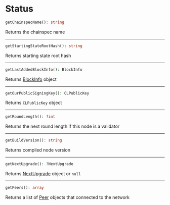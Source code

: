 # Status

```php
getChainspecName(): string
```
Returns the chainspec name

---
```php
getStartingStateRootHash(): string
```
Returns starting state root hash

---
```php
getLastAddedBlockInfo(): BlockInfo
```
Returns [BlockInfo](BlockInfo.md) object

---
```php
getOurPublicSigningKey(): CLPublicKey
```
Returns `CLPublicKey` object

---
```php
getRoundLength(): ?int
```
Returns the next round length if this node is a validator

---
```php
getBuildVersion(): string
```
Returns compiled node version

---
```php
getNextUpgrade(): ?NextUpgrade
```
Returns [NextUpgrade](NextUpgrade.md) object or `null`

---
```php
getPeers(): array
```
Returns a list of [Peer](Peer.md) objects that connected to the network
